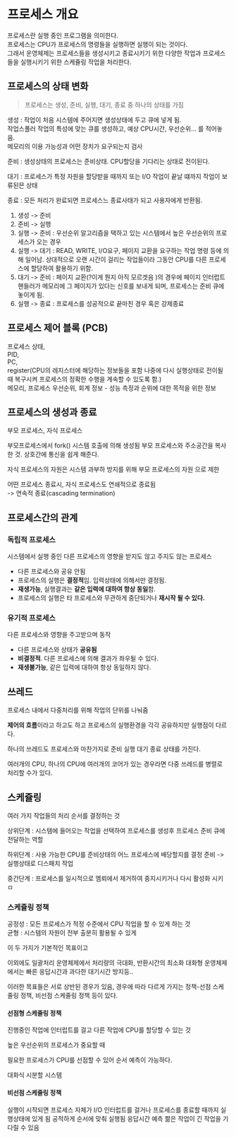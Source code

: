 # 프로세스 개요

프로세스란 실행 중인 프로그램을 의미한다.     
프로세스는 CPU가 프로세스의 명령들을 실행하면 실행이 되는 것이다.    
그래서 운영체제는 프로세스들을 생성시키고 종료시키기 위한 다양한 작업과 프로세스들을 실행시키기 위한 스케쥴링 작업을 처리한다. 

## 프로세스의 상태 변화

> 프로세스는 생성, 준비, 실행, 대기, 종료 중 하나의 상태를 가짐

생성 : 작업이 처음 시스템에 주어지면 생성상태에 두고 큐에 넣게 됨.    
작업스풀러 작업의 특성에 맞는 큐를 생성하고, 예상 CPU시간, 우선순위... 를 적어놓음.    
메모리의 이용 가능성과 어떤 장치가 요구되는지 검사

준비 : 생성상태의 프로세스는 준비상태. CPU할당을 기다리는 상태로 전이된다.

대기 : 프로세스가 특정 자원을 할당받을 때까지 또는 I/O 작업이 끝날 떄까지 작업이 보류된믄 상태    

종료 : 모든 처리가 완료되면 프로세스느 종료사태가 되고 사용자에게 반환됨. 

1) 생성 -> 준비
2) 준비 -> 실행
3) 실행 -> 준비 : 우선순위 알고리즘을 택하고 있는 시스템에서 높은 우선순위의 프로세스가 오는 경우
4) 실행 -> 대기 : READ, WRITE, I/O요구, 페이지 교환을 요구하는 작업 명령 등에 의해 일어남. 상대적으로 오랜 시간이 걸리는 작업들이라 그동안 CPU를 다른 프로세스에 할당하여 활용하기 위함.
5) 대기 -> 준비 : 페이지 교환(?이게 뭔지 아직 모르겟음 )의 경우에 페이지 인터럽트 핸들러가 메모리에 그 페이지가 있다는 신호를 보내게 되며, 프로세스는 준비 큐에 놓이게 됨. 
6) 실행 -> 종료 : 프로세스를 성공적으로 끝마친 경우 혹은 강제종료

## 프로세스 제어 블록 (PCB)

프로세스 상태,    
PID,   
PC,    
register(CPU의 레지스터에 해당하는 정보들을 포함 나중에 다시 실행상태로 전이될 때 복구시켜 프로세스의 정확한 수행을 계속할 수 있도록 함.)    
메모리, 프로세스 우선순위, 회계 정보 - 성능 측정과 순위에 대한 목적을 위한 정보 

## 프로세스의 생성과 종료

부모 프로세스, 자식 프로세스

부모프로세스에서 fork() 시스템 호출에 의해 생성됨
부모 프로세스와 주소공간을 복사한 것. 상호간에 통신을 쉽게 해준다. 

자식 프로세스의 자원은 시스템 과부하 방지를 위해 부모 프로세스의 자원 으로 제한

어떤 프로세스 종료시, 자식 프로세스도 연쇄적으로 종료됨    
-> 연속적 종료(cascading termination)

## 프로세스간의 관계

### 독립적 프로세스 

시스템에서 실행 중인 다른 프로세스의 영향을 받지도 않고 주지도 않는 프로세스 
- 다른 프로세스와 공유 안됨
- 프로세스의 실행은 **결정적**임. 입력상태에 의해서만 결정됨.
- **재생가능**, 실행결과는 **같은 입력에 대하여 항상 동일**함. 
- 프로세스의 실행은 타 프로세스와 무관하게 중단되거나 **재시작 될 수 있다.** 


### 유기적 프로세스

다른 프로세스와 영향을 주고받으며 동작
- 다른 프로세스와 상태가 **공유됨**
- **비결정적**. 다른 프로세스에 의해 결과가 좌우될 수 있다. 
- **재생불가능**, 같은 입력에 대하여 항상 동일하지 않다. 

## 쓰레드 

프로세스 내에서 다중처리를 위해 작업의 단위를 나눠줌 

**제어의 흐름**이라고 하고도 하고 프로세스의 실행환경을 각각 공유하지만 실행점이 다르다. 

하나의 쓰레드도 프로세스와 마찬가지로 준비 실행 대기 종료 상태를 가진다. 

여러개의 CPU, 하나의 CPU에 여러개의 코어가 있는 경우라면 다중 쓰레드를 병렬로 처리할 수가 있다. 

## 스케쥴링

여러 가지 작업들의 처리 순서를 결정하는 것

상위단계 : 시스템에 들어오는 작업을 선택하여 프로세스를 생성후 프로세스 준비 큐에 전달하는 역할

하위단계 : 사용 가능한 CPU를 준비상태의 어느 프로세스에 배당할지를 결정 준비 -> 실행상태로 디스패치 작업 

중간단계 : 프로세스를 일시적으로 멤뢰에서 제거하여 중지시키거나 다시 활성화 시키 ㅁ

### 스케쥴링 정책

공정성 : 모든 프로세스가 적정 수준에서 CPU 작업을 할 수 있게 하는 것    
균형 : 시스템의 자원이 전부 출분히 활용될 수 있게 

이 두 가지가 기본적인 목표이고 

이외에도 일괄처리 운영체제에서 처리량의 극대화, 반환시간의 최소화
대화형 운영체제에서는 빠른 응답시간과 과다한 대기시간 방지등..

이러한 목표들은 서로 상반된 경우가 있음, 
경우에 따라 다르게 가지는 정책-선점 스케줄링 정책, 비선점 스케줄링 정책 등이 있다.

#### 선점형 스케줄링 정책 

진행중인 작업에 인터럽트를 걸고 다른 작업에 CPU를 할당할 수 있는 것 

높은 우선순위의 프로세스가 중요할 때

필요한 프로세스가 CPU를 선점할 수 있어 순서 예측이 가능하다. 

대화식 시분할 시스템

#### 비선점 스케줄링 정책

실행이 시작되면 프로세스 자체가 I/O 인터럽트를 걸거나 프로세스를 종료할 때까지 실행상태에 있게 됨 
공적하게 순서에 맞춰 실행됨
응답시간 예측 
짦은 작업이 긴 작업을 기다릴 수 있음
